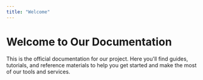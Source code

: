 ```yaml
---
title: "Welcome"
---
```


# Welcome to Our Documentation

This is the official documentation for our project. Here you'll find guides, tutorials, and reference materials to help you get started and make the most of our tools and services.
